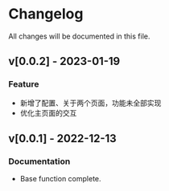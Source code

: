 # Changelog

All changes will be documented in this file.

## v[0.0.2] - 2023-01-19

### Feature

- 新增了配置、关于两个页面，功能未全部实现
- 优化主页面的交互

## v[0.0.1] - 2022-12-13

### Documentation

- Base function complete.
